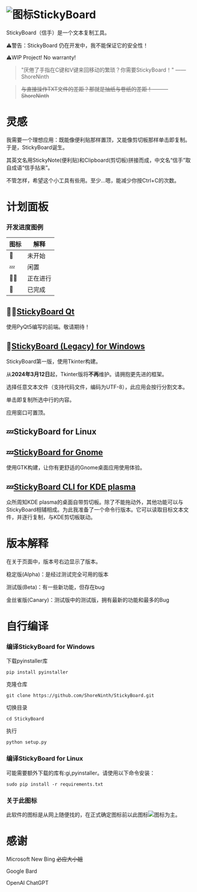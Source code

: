 # ![图标](icon.ico "临时图标")StickyBoard

StickyBoard（信手）是一个文本复制工具。

⚠️警告：StickyBoard 仍在开发中，我不能保证它的安全性！

⚠️WIP Project! No warranty!

> "厌倦了手指在C键和V键来回移动的繁琐？你需要StickyBoard！"
> ——ShoreNinth

> ~~与直接操作TXT文件的差距？那就是抽纸与卷纸的差距！———ShoreNinth~~

# 灵感

我需要一个理想应用：既能像便利贴那样置顶，又能像剪切板那样单击即复制。 于是，StickyBoard诞生。

其英文名用StickyNote(便利贴)和Clipboard(剪切板)拼接而成，中文名“信手”取自成语“信手拈来”。

不管怎样，希望这个小工具有些用。至少...嗯，能减少你按Ctrl+C的次数。

# 计划面板

### 开发进度图例

|图标|解释|
|-|-|
|🚧|未开始|
|💤|闲置|
|🧑‍💻|正在进行|
|🎉|已完成|

## 🧑‍💻[StickyBoard Qt](./qt.py)

使用PyQt5编写的前端。敬请期待！

## 🎉[StickyBoard (Legacy) for Windows](./main.py)

StickyBoard第一版，使用Tkinter构建。

从**2024年3月12日**起，Tkinter版将**不再**维护。请拥抱更先进的框架。

选择任意文本文件（支持代码文件，编码为UTF-8），此应用会按行分割文本。

单击即复制所选中行的内容。

应用窗口可置顶。

## 💤StickyBoard for Linux

## 💤[StickyBoard for Gnome](./Gnome.py)

使用GTK构建，让你有更舒适的Gnome桌面应用使用体验。

## 💤[StickyBoard CLI for KDE plasma](./cli.py)

众所周知KDE plasma的桌面自带剪切板。除了不能拖动外，其他功能可以与StickyBoard相辅相成。为此我准备了一个命令行版本。它可以读取目标文本文件，并逐行复制，与KDE剪切板联动。

# 版本解释

在关于页面中，版本号右边显示了版本。

稳定版(Alpha)：是经过测试完全可用的版本

测试版(Beta)：有一些新功能，但存在bug

金丝雀版(Canary)：测试版中的测试版，拥有最新的功能和最多的Bug

# 自行编译

### 编译StickyBoard for Windows

下载pyinstaller库

```
pip install pyinstaller
```

克隆仓库

```
git clone https://github.com/ShoreNinth/StickyBoard.git
```

切换目录

```
cd StickyBoard
```

执行

```
python setup.py
```

### 编译StickyBoard for Linux

可能需要额外下载的库有:gi,pyinstaller。请使用以下命令安装：

```
sudo pip install -r requirements.txt
```
### 关于此图标

此软件的图标是从网上随便找的，在正式确定图标前以此图标![图标](icon.ico "临时图标")为主。

# 感谢

Microsoft New Bing ~~必应大小姐~~

Google Bard

OpenAI ChatGPT
